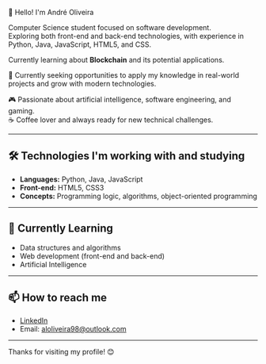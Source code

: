 👋 Hello! I'm André Oliveira

Computer Science student focused on software development.  
Exploring both front-end and back-end technologies, with experience in Python, Java, JavaScript, HTML5, and CSS.

Currently learning about **Blockchain** and its potential applications.

🎯 Currently seeking opportunities to apply my knowledge in real-world projects and grow with modern technologies.

🎮 Passionate about artificial intelligence, software engineering, and gaming.  
☕ Coffee lover and always ready for new technical challenges.

---

## 🛠️ Technologies I'm working with and studying

- **Languages:** Python, Java, JavaScript
- **Front-end:** HTML5, CSS3
- **Concepts:** Programming logic, algorithms, object-oriented programming

---

## 🌱 Currently Learning

- Data structures and algorithms
- Web development (front-end and back-end)
- Artificial Intelligence

---

## 📫 How to reach me

- [LinkedIn](https://www.linkedin.com/in/andre-oliveira-1066b7220/) 
- Email: aloliveira98@outlook.com

---

Thanks for visiting my profile! 😊
